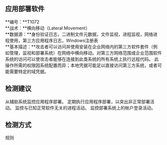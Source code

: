 ## 应用部署软件  
**编号：**T1072  
**战术：**横向移动（Lateral Movement）  
**数据源：**身份验证日志，二进制文件元数据，文件监视，进程监视，网络进程使用，第三方应用程序日志，Windows注册表  
**基本描述：**攻击者可以访问并使用安装在企业网络内的第三方软件套件（例如管理，监视和部署系统）在网络中横向移动。对第三方网络范围或企业范围软件系统的访问可以使攻击者能够在连接到此类系统的所有系统上执行远程代码。
此操作所需的权限因系统配置而异；本地凭据可能足以直接访问第三方系统，或者可能需要特定的域凭据。  
## 检测建议  
从辅助系统监控应用程序部署。
定期执行应用程序部署，以突出非正常部署活动。
监控与已知正常软件无关的进程活动。
监控部署系统上的帐户登录活动。  
## 检测方式  
规则